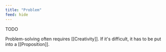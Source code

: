 ```yaml
---
title: "Problem"
feed: hide
---
```


TODO

Problem-solving often requires [[Creativity]]. If it's difficult, it has to be put into a [[Proposition]]. 